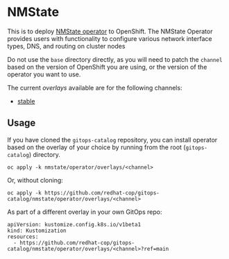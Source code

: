 # NMState

This is to deploy [NMState operator](https://docs.openshift.com/container-platform/latest/networking/k8s_nmstate/k8s-nmstate-about-the-k8s-nmstate-operator.html) to OpenShift. The NMState Operator provides users with functionality to configure various network interface types, DNS, and routing on cluster nodes

Do not use the `base` directory directly, as you will need to patch the `channel` based on the version of OpenShift you are using, or the version of the operator you want to use.

The current *overlays* available are for the following channels:

* [stable](operator/overlays/stable)

## Usage

If you have cloned the `gitops-catalog` repository, you can install operator based on the overlay of your choice by running from the root (`gitops-catalog`) directory.

```
oc apply -k nmstate/operator/overlays/<channel>
```

Or, without cloning:

```
oc apply -k https://github.com/redhat-cop/gitops-catalog/nmstate/operator/overlays/<channel>
```

As part of a different overlay in your own GitOps repo:

```
apiVersion: kustomize.config.k8s.io/v1beta1
kind: Kustomization
resources:
  - https://github.com/redhat-cop/gitops-catalog/nmstate/operator/overlays/<channel>?ref=main
```